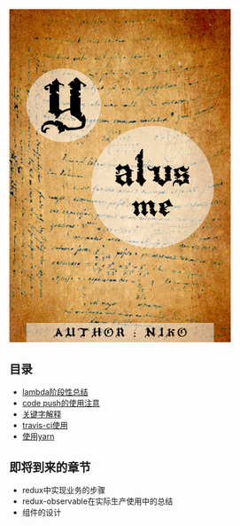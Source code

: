 <img src="./asset/cover.jpg" alt="Drawing" style="width: 400px;"/>

## 目录  
* [lambda阶段性总结](lambda阶段性总结.md)
* [code push的使用注意](code-push.md)
* [关键字解释](keyword-explanation.md)
* [travis-ci使用](travisci.md)
* [使用yarn](use_yarn.md)  


## 即将到来的章节
- redux中实现业务的步骤
- redux-observable在实际生产使用中的总结
- 组件的设计
